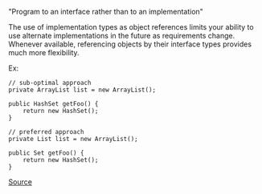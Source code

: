 "Program to an interface rather than to an implementation"

The use of implementation types as object references limits your ability to use alternate implementations in the future as requirements change.
Whenever available, referencing objects by their interface types provides much more flexibility.

Ex:

```
// sub-optimal approach
private ArrayList list = new ArrayList();

public HashSet getFoo() {
    return new HashSet();
}

// preferred approach
private List list = new ArrayList();

public Set getFoo() {
    return new HashSet();
}
```


[Source](http://pmd.sourceforge.net/pmd-5.3.2/pmd-java/rules/java/coupling.html#LooseCoupling)
